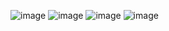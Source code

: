 ![image](https://github.com/user-attachments/assets/276adc17-624a-4c34-a66d-5661470e3b58)
![image](https://github.com/user-attachments/assets/082e0567-2103-47d1-b596-03a57ba45140)
![image](https://github.com/user-attachments/assets/24c19213-ffc4-4dca-b5ca-d125b8ca1e93)
![image](https://github.com/user-attachments/assets/6a15edcc-6782-4400-b9de-0da513cfc65c)
